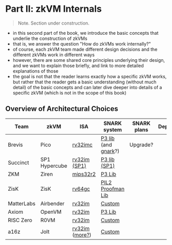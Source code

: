 # Part II: zkVM Internals
> Note. Section under construction.
- in this second part of the book, we introduce the basic concepts that underlie the construction of zkVMs
- that is, we answer the question "How do zkVMs work internally?"
- of course, each zkVM team made different design decisions and the different zkVMs work in different ways
- however, there are some shared core principles underlying their design, and we want to explain those briefly, and link to more detailed explanations of those
- the goal is not that the reader learns exactly how a specific zkVM works, but rather that the reader gets a basic understanding (without much detail) of the basic concepts and can later dive deeper into details of a specific zkVM (which is not in the scope of this book)

## Overview of Architectural Choices

| Team | zkVM | ISA | SNARK system | SNARK plans | Dependencies |
|------|------|-----|--------------|-------------|--------------|
| Brevis | Pico | [rv32imc](https://github.com/brevis-network/pico/blob/cce23dc6fd6e9d63bfdb35365195955dd19da07d/vm/src/compiler/riscv/disassembler/elf.rs#L155) | [P3 lib](https://github.com/brevis-network/pico/blob/cce23dc6fd6e9d63bfdb35365195955dd19da07d/vm/Cargo.toml#L13) (and [gnark](https://github.com/brevis-network/pico/blob/cce23dc6fd6e9d63bfdb35365195955dd19da07d/gnark/README.md?plain=1#L1)?) | Upgrade? | |
| Succinct | SP1 Hypercube | [rv32im (SP1)](https://github.com/succinctlabs/rust/blob/0a16dfe96c5e27ca87c82404127a2766dd4f1c11/src/doc/rustc/src/platform-support/riscv32im-risc0-zkvm-elf.md?plain=1#L70) | [P3 lib (SP1)](https://github.com/succinctlabs/sp1/blob/3b61ab03b2c94981575829eabed3dd87fda58a14/crates/stark/src/verifier.rs#L29) | | |
| ZKM | Ziren | [mips32r2](https://github.com/ProjectZKM/Ziren/blob/5d29c119aff17fb030179559e497d40303608a70/README.md?plain=1#L26) | [P3 Lib](https://github.com/ProjectZKM/Ziren/blob/5d29c119aff17fb030179559e497d40303608a70/crates/prover/src/verify.rs) | | |
| ZisK | ZisK | [rv64gc](https://github.com/0xPolygonHermez/rust/blob/d0f1c04fbfcb08c7da41d115da45140b059115ec/src/doc/rustc/src/platform-support/riscv64gc-unknown-linux-gnu.md?plain=1#L5) | [PIL2 Proofman Lib](https://github.com/0xPolygonHermez/pil2-proofman/blob/ff8c72a8837753d74a5d7b181d86f0ab05c73fc1/pil2-stark/src/starkpil/stark_verify.hpp#L22) | | |
| MatterLabs | Airbender | [rv32im](https://github.com/matter-labs/risc_v_simulator) | [Custom](https://github.com/matter-labs/zksync-airbender/blob/5cb2fe8645f28d99b3ca910c04975aa1c7902e08/field/README.md?plain=1#L1) | | |
| Axiom | OpenVM | [rv32im](https://github.com/openvm-org/openvm/blob/4973d38cb3f2e14ebdd59e03802e65bb657ee422/README.md?plain=1#L21) | [P3 Lib](https://github.com/openvm-org/stark-backend/blob/b0bec8739d249370f91862f99c2ecc2c03d33240/crates/stark-backend/src/verifier/mod.rs#L57) | | |
| RISC Zero | R0VM | [rv32im](https://dev.risczero.com/api/zkvm/zkvm-specification) | [Custom](https://github.com/risc0/risc0/blob/8dfaac0a1daeda10e9aaf8db7d5ffad4f16880a8/risc0/zkp/src/verify/mod.rs#L485) | | |
| a16z | Jolt | [rv32im](https://github.com/a16z/jolt/) ([more?](https://github.com/a16z/jolt/blob/e8c245607a4ab881f40713bae7cc4119dc117ae4/tracer/src/emulator/device/dts.dts#L48)) | [Custom](https://github.com/a16z/jolt/blob/42de0ca1f581dd212dda7ff44feee806556531d2/jolt-core/src/subprotocols/sparse_dense_shout.rs#L621) | | |
